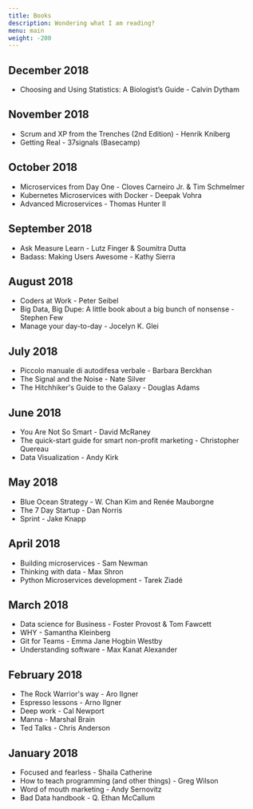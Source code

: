 ```yaml
---
title: Books
description: Wondering what I am reading?
menu: main
weight: -200
---
```


## December 2018

* Choosing and Using Statistics: A Biologist’s Guide - Calvin Dytham

## November 2018

* Scrum and XP from the Trenches (2nd Edition) - Henrik Kniberg
* Getting Real - 37signals (Basecamp)

## October 2018

* Microservices from Day One - Cloves Carneiro Jr. & Tim Schmelmer
* Kubernetes Microservices with Docker - Deepak Vohra
* Advanced Microservices - Thomas Hunter II

## September 2018

* Ask Measure Learn - Lutz Finger & Soumitra Dutta
* Badass: Making Users Awesome - Kathy Sierra

## August 2018

* Coders at Work - Peter Seibel
* Big Data, Big Dupe: A little book about a big bunch of nonsense - Stephen Few
* Manage your day-to-day - Jocelyn K. Glei

## July 2018

* Piccolo manuale di autodifesa verbale - Barbara Berckhan
* The Signal and the Noise - Nate Silver
* The Hitchhiker's Guide to the Galaxy - Douglas Adams

## June 2018

* You Are Not So Smart - David McRaney
* The quick-start guide for smart non-profit marketing - Christopher Quereau
* Data Visualization - Andy Kirk

## May 2018

* Blue Ocean Strategy - W. Chan Kim and Renée Mauborgne
* The 7 Day Startup - Dan Norris
* Sprint - Jake Knapp

## April 2018

* Building microservices - Sam Newman
* Thinking with data - Max Shron
* Python Microservices development - Tarek Ziadé

## March 2018

* Data science for Business - Foster Provost & Tom Fawcett
* WHY - Samantha Kleinberg
* Git for Teams - Emma Jane Hogbin Westby
* Understanding software - Max Kanat Alexander

## February 2018

* The Rock Warrior's way - Aro Ilgner
* Espresso lessons - Arno Ilgner
* Deep work - Cal Newport
* Manna - Marshal Brain
* Ted Talks - Chris Anderson

## January 2018

* Focused and fearless - Shaila Catherine
* How to teach programming (and other things) - Greg Wilson
* Word of mouth marketing - Andy Sernovitz
* Bad Data handbook - Q. Ethan McCallum
